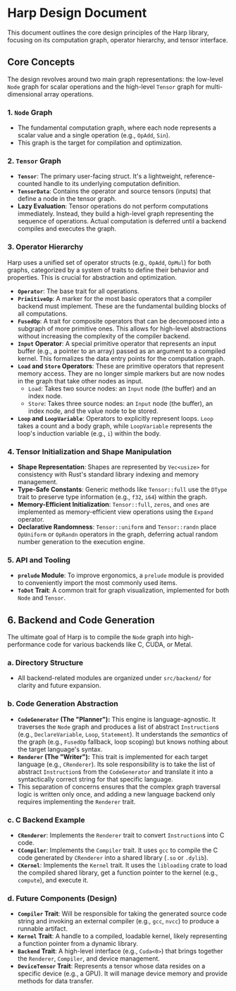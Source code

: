 # Harp Design Document

This document outlines the core design principles of the Harp library, focusing on its computation graph, operator hierarchy, and tensor interface.

## Core Concepts

The design revolves around two main graph representations: the low-level `Node` graph for scalar operations and the high-level `Tensor` graph for multi-dimensional array operations.

### 1. `Node` Graph

-   The fundamental computation graph, where each node represents a scalar value and a single operation (e.g., `OpAdd`, `Sin`).
-   This graph is the target for compilation and optimization.

### 2. `Tensor` Graph

-   **`Tensor`**: The primary user-facing struct. It's a lightweight, reference-counted handle to its underlying computation definition.
-   **`TensorData`**: Contains the operator and source tensors (inputs) that define a node in the tensor graph.
-   **Lazy Evaluation**: Tensor operations do not perform computations immediately. Instead, they build a high-level graph representing the sequence of operations. Actual computation is deferred until a backend compiles and executes the graph.

### 3. Operator Hierarchy

Harp uses a unified set of operator structs (e.g., `OpAdd`, `OpMul`) for both graphs, categorized by a system of traits to define their behavior and properties. This is crucial for abstraction and optimization.

-   **`Operator`**: The base trait for all operations.
-   **`PrimitiveOp`**: A marker for the most basic operators that a compiler backend must implement. These are the fundamental building blocks of all computations.
-   **`FusedOp`**: A trait for composite operators that can be decomposed into a subgraph of more primitive ones. This allows for high-level abstractions without increasing the complexity of the compiler backend.
-   **`Input` Operator**: A special primitive operator that represents an input buffer (e.g., a pointer to an array) passed as an argument to a compiled kernel. This formalizes the data entry points for the computation graph.
-   **`Load` and `Store` Operators**: These are primitive operators that represent memory access. They are no longer simple markers but are now nodes in the graph that take other nodes as input.
    -   `Load`: Takes two source nodes: an `Input` node (the buffer) and an index node.
    -   `Store`: Takes three source nodes: an `Input` node (the buffer), an index node, and the value node to be stored.
-   **`Loop` and `LoopVariable`**: Operators to explicitly represent loops. `Loop` takes a count and a body graph, while `LoopVariable` represents the loop's induction variable (e.g., `i`) within the body.

### 4. Tensor Initialization and Shape Manipulation

-   **Shape Representation**: Shapes are represented by `Vec<usize>` for consistency with Rust's standard library indexing and memory management.
-   **Type-Safe Constants**: Generic methods like `Tensor::full` use the `DType` trait to preserve type information (e.g., `f32`, `i64`) within the graph.
-   **Memory-Efficient Initialization**: `Tensor::full`, `zeros`, and `ones` are implemented as memory-efficient view operations using the `Expand` operator.
-   **Declarative Randomness**: `Tensor::uniform` and `Tensor::randn` place `OpUniform` or `OpRandn` operators in the graph, deferring actual random number generation to the execution engine.

### 5. API and Tooling

-   **`prelude` Module**: To improve ergonomics, a `prelude` module is provided to conveniently import the most commonly used items.
-   **`ToDot` Trait**: A common trait for graph visualization, implemented for both `Node` and `Tensor`.

## 6. Backend and Code Generation

The ultimate goal of Harp is to compile the `Node` graph into high-performance code for various backends like C, CUDA, or Metal.

### a. Directory Structure

-   All backend-related modules are organized under `src/backend/` for clarity and future expansion.

### b. Code Generation Abstraction

-   **`CodeGenerator` (The "Planner"):** This engine is language-agnostic. It traverses the `Node` graph and produces a list of abstract `Instruction`s (e.g., `DeclareVariable`, `Loop`, `Statement`). It understands the *semantics* of the graph (e.g., `FusedOp` fallback, loop scoping) but knows nothing about the target language's syntax.
-   **`Renderer` (The "Writer"):** This trait is implemented for each target language (e.g., `CRenderer`). Its sole responsibility is to take the list of abstract `Instruction`s from the `CodeGenerator` and translate it into a syntactically correct string for that specific language.
-   This separation of concerns ensures that the complex graph traversal logic is written only once, and adding a new language backend only requires implementing the `Renderer` trait.

### c. C Backend Example

-   **`CRenderer`**: Implements the `Renderer` trait to convert `Instruction`s into C code.
-   **`CCompiler`**: Implements the `Compiler` trait. It uses `gcc` to compile the C code generated by `CRenderer` into a shared library (`.so` or `.dylib`).
-   **`CKernel`**: Implements the `Kernel` trait. It uses the `libloading` crate to load the compiled shared library, get a function pointer to the kernel (e.g., `compute`), and execute it.

### d. Future Components (Design)

-   **`Compiler` Trait**: Will be responsible for taking the generated source code string and invoking an external compiler (e.g., `gcc`, `nvcc`) to produce a runnable artifact.
-   **`Kernel` Trait**: A handle to a compiled, loadable kernel, likely representing a function pointer from a dynamic library.
-   **`Backend` Trait**: A high-level interface (e.g., `Cuda<0>`) that brings together the `Renderer`, `Compiler`, and device management.
-   **`DeviceTensor` Trait**: Represents a tensor whose data resides on a specific device (e.g., a GPU). It will manage device memory and provide methods for data transfer.
